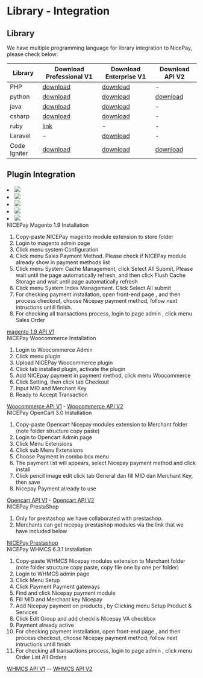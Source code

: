 # Library - Integration


## Library
We have multiple programming language for library integration to NicePay, please check below:

Library | Download Professional V1 | Download Enterprise V1 | Download API V2
-------------- | -------------- | -------------- | --------------
PHP | [download](./file/nicepay-library-php-professional.zip) | [download](./file/nicepay-library-php-enterprise.zip) | -
python | [download](./file/nicepay-library-python-professional.zip) | [download](./file/nicepay-library-python-enterprise.zip) | [download](./file/nicepay-library-python-enterprise-v2.7z)
java | [download](./file/nicepay-library-java-professional.zip) | [download](./file/nicepay-library-java-enterprise.zip) | - 
csharp | [download](./file/nicepay-library-csharp-professional.zip) | [download](./file/nicepay-library-csharp-enterprise.zip) | -
ruby | [link](https://rubygems.org/gems/nicepay/versions/0.1.4) | - | -
Laravel | - | [download](./file/nicepay-library-laravel-enterprise-v1.zip) | -
Code Igniter | [download](./file/nicepay-library-ci-profesional-v1.zip) | [download](./file/nicepay-library-ci-enterprise-v1.zip) | [download](./file/nicepay-library-ci-enterprise-v2.zip)

## Plugin Integration

<div class="row integration-opt">
    <li class="col-6 col-md-4 col-lg-2 col-xl-2 integrated pt-2 pb-2" data-target="magento"><img src="./images/logo-magento.png" class="img-fluid"></li>
    <li class="col-6 col-md-4 col-lg-2 col-xl-2 integrated pt-2 pb-2" data-target="woocommerce"><img src="./images/logo-woocommerce.png" class="img-fluid"></li>
    <li class="col-6 col-md-4 col-lg-2 col-xl-2 integrated pt-2 pb-2" data-target="opencart"><img src="./images/logo-opencart.png" class="img-fluid"></li>
    <li class="col-6 col-md-4 col-lg-2 col-xl-2 integrated pt-2 pb-2" data-target="prestashop"><img src="./images/logo-prestashop.png" class="img-fluid"></li>
    <li class="col-6 col-md-4 col-lg-2 col-xl-2 integrated pt-2 pb-2" data-target="whmcs"><img src="./images/logo-whmcs.png" class="img-fluid"></li>
</div>

<div class="row tabsec pt-3">
    <div class="col" id="magento" title="tab" style="display:block">
        <div class="card">
            <div class="card-header">
                NICEPay Magento 1.9 Installation
            </div>
            <div class="card-body">
                <p class="card-text">
                    <ol>
                        <li>Copy-paste NICEPay magento module extension to store folder</li>
                        <li>Login to magento admin page</li>
                        <li>Click menu system <i class="fas fa-arrow-right"></i> Configuration</li>
                        <li>Click menu Sales <i class="fas fa-arrow-right"></i> Payment Method. Please check if NICEPay module already show in payment methods list</li>
                        <li>Click menu System <i class="fas fa-arrow-right"></i> Cache Management, click Select All <i class="fas fa-arrow-right"></i> Submit, Please wait until the page automatically refresh, and then click Flush Cache Storage and wait until page automatically refresh</li>
                        <li>Click menu System <i class="fas fa-arrow-right"></i> Index Management. Click Select All <i class="fas fa-arrow-right"></i> submit</li>
                        <li>For checking payment installation, open front-end page , and then process checkout, choose Nicepay payment method, follow next intructions untill finish.</li>
                        <li>For checking all transactions process, login to page admin , click menu Sales <i class="fas fa-arrow-right"></i> Order</li>
                    </ol>
                </p>
            </div>
            <div class="card-footer">
                <a href="./file/nicepay-module-magento-1.9-api-v1.zip">magento 1.9 API V1</a>
            </div>
        </div>
    </div>
    <div class="col" id="woocommerce" title="tab">
        <div class="card">
            <div class="card-header">
                NICEPay Woocommerce Installation
            </div>
            <div class="card-body">
                <p class="card-text">
                    <ol>
                        <li>Login to Woocommerce Admin</li>
                        <li>Click menu plugin</li>
                        <li>Upload NICEPay Woocommerce plugin</li>
                        <li>Click tab installed plugin, activate the plugin</li>
                        <li>Add NICEpay payment in payment method, click menu Woocommerce</li>
                        <li>Click Setting, then click tab Checkout</li>
                        <li>Input MID and Merchant Key</li>
                        <li>Ready to Accept Transaction</li>
                    </ol>
                </p>
            </div>
            <div class="card-footer">
                <a href="./file/nicepay-module-woocommerce-api-v1.zip">Woocommerce API V1</a> - 
                <a href="./file/nicepay-module-woocommerce-api-v2.zip">Woocommerce API V2</a>
            </div>
        </div>
    </div>
    <div class="col" id="opencart" title="tab">
        <div class="card">
            <div class="card-header">
                NICEPay OpenCart 3.0 Installation
            </div>
            <div class="card-body">
                <p class="card-text">
                    <ol>
                        <li>Copy-paste Opencart Nicepay modules extension to Merchant folder (note folder structure copy paste)</li>
                        <li>Login to Opencart Admin page</li>
                        <li>Click Menu Extensions</li>
                        <li>Click sub Menu Extensions</li>
                        <li>Choose Payment in combo box menu</li>
                        <li>The payment list will appears, select Nicepay payment method and click install</li>
                        <li>Click pencil image edit <i class="fas fa-arrow-right"></i> click tab General dan fill MID dan Merchant Key, then save</li>
                        <li>Nicepay Payment already to use</li>
                    </ol>
                </p>
            </div>
            <div class="card-footer">
                <a href="./file/nicepay-module-opencart-cc-v3.0-api-v1.zip">Opencart API V1</a> - 
                <a href="./file/nicepay-module-opencart-cc-v3.0-api-v2.zip">Opencart API V2</a>
            </div>
        </div>
    </div>
    <div class="col" id="prestashop" title="tab">
        <div class="card">
            <div class="card-header">
                NICEPay PrestaShop <!-- 1.6 Installation -->
            </div>
            <div class="card-body">
                <p class="card-text">
                    <!-- <ol> -->
                        <!-- <li>Copy-paste module prestashop 1.6 Nicepay ke folder Merchant (paste di folder modules)</li> -->
                        <!-- <li>Copy-paste Prestashop Nicepay modules to Merchant folder (paste in modules folder)</li> -->
                        <!-- <li>Login to Prestashop admin page</li> -->
                        <!-- <li>Click Menu Modules and Services</li> -->
                        <!-- <li>Click sub Menu Payment</li> -->
                        <!-- <li>Choose Nicepay payment and click install</li> -->
                        <!-- <li>Fill MID and Merchan Key, then save</li> -->
                        <!-- <li>Nicepay payment already to use</li> -->
                    <!-- </ol> -->
                    <ol>
                        <li>Only for prestashop we have collaborated with prestashop.</li>
                        <li>Merchants can get nicepay prestashop modules via the link that we have included below</li>
                    </ol>
                </p>
            </div>
            <div class="card-footer">
                <a href="https://webindoshop.com/en/payments-and-gateways/57-nicepay.html">NICEPay Prestashop</a>
            </div>
        </div>
    </div>
    <div class="col" id="whmcs" title="tab">
        <div class="card">
            <div class="card-header">
                NICEPay WHMCS 6.3.1 Installation
            </div>
            <div class="card-body">
                <p class="card-text">
                    <ol>
                        <li>Copy-paste WHMCS Nicepay modules extension to Merchant folder (note folder structure copy paste, copy file one by one per folder)</li>
                        <li>Login to WHMCS admin page</li>
                        <li>Click Menu Setup</li>
                        <li>Click Payment <i class="fas fa-arrow-right"></i> Payment gateways</li>
                        <li>Find and click Nicepay payment module</li>
                        <li>Fill MID and Merchant key Nicepay</li>
                        <li>Add Nicepay payment on products , by Clicking menu Setup <i class="fas fa-arrow-right"></i> Product & Services</li>
                        <li>Click Edit Group and add checklis Nicepay VA checkbox </li>
                        <li>Payment already active</li>
                        <li>For checking payment installation, open front-end page , and then process checkout, choose Nicepay payment method, follow next intructions untill finish</li>
                        <li>For checking all transactions process, login to page admin , click menu Order <i class="fas fa-arrow-right"></i> List All Orders</li>
                    </ol>
                </p>
            </div>
            <div class="card-footer">
                <a href="./file/whmcs7x-apiV1.zip">WHMCS API V1</a> -- <a href="./file/whmcs7x-apiV2.zip">WHMCS API V2</a>
            </div>
        </div>
    </div>
</div>